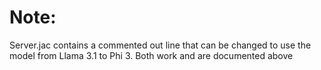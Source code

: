 # Note: 

Server.jac contains a commented out line that can be changed to use the model from Llama 3.1 to Phi 3. Both work and are documented above